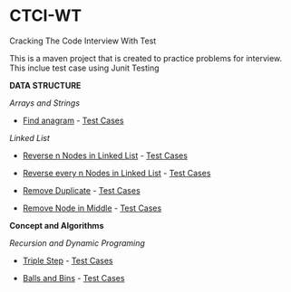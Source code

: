 # CTCI-WT
Cracking The Code Interview With Test

This is a maven project that is created to practice problems for interview. This inclue test case using Junit Testing

**DATA STRUCTURE**

*Arrays and Strings*
- [Find anagram](https://github.com/nguyenbuiUCSD/CTCI-WT/blob/d84d1e05e62099ff063a570577727b0ea5377727/CTCI-WT/src/main/java/com/github/nguyenbuiUCSD/CTCI/Anagram.java#L9) - [Test Cases](https://github.com/nguyenbuiUCSD/CTCI-WT/blob/d84d1e05e62099ff063a570577727b0ea5377727/CTCI-WT/src/test/java/com/github/nguyenbuiUCSD/CTCITest/AnagramTest.java#L11)


*Linked List*
- [Reverse n Nodes in Linked List](https://github.com/nguyenbuiUCSD/CTCI-WT/blob/d84d1e05e62099ff063a570577727b0ea5377727/CTCI-WT/src/main/java/com/github/nguyenbuiUCSD/CTCI/SingleLinkedList.java#L4) - [Test Cases](https://github.com/nguyenbuiUCSD/CTCI-WT/blob/d84d1e05e62099ff063a570577727b0ea5377727/CTCI-WT/src/test/java/com/github/nguyenbuiUCSD/CTCITest/SingleLinkedListTest.java#L10)

- [Reverse every n Nodes in Linked List](https://github.com/nguyenbuiUCSD/CTCI-WT/blob/d84d1e05e62099ff063a570577727b0ea5377727/CTCI-WT/src/main/java/com/github/nguyenbuiUCSD/CTCI/SingleLinkedList.java#L164) - [Test Cases](https://github.com/nguyenbuiUCSD/CTCI-WT/blob/d84d1e05e62099ff063a570577727b0ea5377727/CTCI-WT/src/test/java/com/github/nguyenbuiUCSD/CTCITest/SingleLinkedListTest.java#L10)

- [Remove Duplicate](https://github.com/nguyenbuiUCSD/CTCI-WT/blob/de27c642ebb7e449df88834dd3ba6f909c206ef2/CTCI-WT/src/main/java/com/github/nguyenbuiUCSD/CTCI/SingleLinkedList.java#L221) - [Test Cases](https://github.com/nguyenbuiUCSD/CTCI-WT/blob/de27c642ebb7e449df88834dd3ba6f909c206ef2/CTCI-WT/src/test/java/com/github/nguyenbuiUCSD/CTCITest/SingleLinkedListTest.java#L77)

- [Remove Node in Middle](https://github.com/nguyenbuiUCSD/CTCI-WT/blob/7b31b9f97fd848bb6a125e428e3003afeaaa8671/CTCI-WT/src/main/java/com/github/nguyenbuiUCSD/CTCI/SingleLinkedList.java#L248) - [Test Cases](https://github.com/nguyenbuiUCSD/CTCI-WT/blob/7b31b9f97fd848bb6a125e428e3003afeaaa8671/CTCI-WT/src/test/java/com/github/nguyenbuiUCSD/CTCITest/SingleLinkedListTest.java#L136)

**Concept and Algorithms**

*Recursion and Dynamic Programing*
- [Triple Step](https://github.com/nguyenbuiUCSD/CTCI-WT/blob/88d96ad6cd28273942c9314d4821b8f2ff12c912/CTCI-WT/src/main/java/com/github/nguyenbuiUCSD/CTCI/TripleStep.java#L5) - [Test Cases](https://github.com/nguyenbuiUCSD/CTCI-WT/blob/88d96ad6cd28273942c9314d4821b8f2ff12c912/CTCI-WT/src/test/java/com/github/nguyenbuiUCSD/CTCITest/findTripleStepTest.java#L11)

- [Balls and Bins](https://github.com/nguyenbuiUCSD/CTCI-WT/blob/eccaa68925949fde5be33168e393bf1ac5b5acdc/CTCI-WT/src/main/java/com/github/nguyenbuiUCSD/CTCI/BinsAndBalls.java#L16) - [Test Cases](https://github.com/nguyenbuiUCSD/CTCI-WT/blob/eccaa68925949fde5be33168e393bf1ac5b5acdc/CTCI-WT/src/test/java/com/github/nguyenbuiUCSD/CTCITest/BinsAndBallsTest.java#L14)
